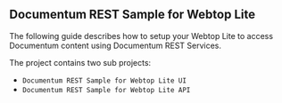 ## Documentum REST Sample for Webtop Lite

The following guide describes how to setup your Webtop Lite to access Documentum content using Documentum REST Services.

The project contains two sub projects:
* `Documentum REST Sample for Webtop Lite UI`
* `Documentum REST Sample for Webtop Lite API`





